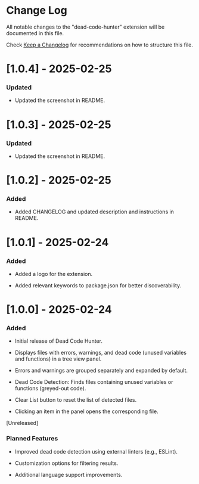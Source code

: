 # Change Log

All notable changes to the "dead-code-hunter" extension will be documented in this file.

Check [Keep a Changelog](http://keepachangelog.com/) for recommendations on how to structure this file.

# [1.0.4] - 2025-02-25

### Updated

- Updated the screenshot in README.

# [1.0.3] - 2025-02-25

### Updated

- Updated the screenshot in README.

# [1.0.2] - 2025-02-25

### Added

- Added CHANGELOG and updated description and instructions in README.

# [1.0.1] - 2025-02-24

### Added

- Added a logo for the extension.

- Added relevant keywords to package.json for better discoverability.

# [1.0.0] - 2025-02-24

### Added

- Initial release of Dead Code Hunter.

- Displays files with errors, warnings, and dead code (unused variables and functions) in a tree view panel.

- Errors and warnings are grouped separately and expanded by default.

- Dead Code Detection: Finds files containing unused variables or functions (greyed-out code).

- Clear List button to reset the list of detected files.

- Clicking an item in the panel opens the corresponding file.

[Unreleased]

### Planned Features

- Improved dead code detection using external linters (e.g., ESLint).

- Customization options for filtering results.

- Additional language support improvements.

